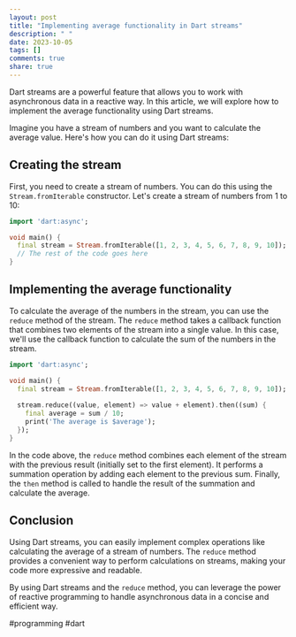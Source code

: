 ```yaml
---
layout: post
title: "Implementing average functionality in Dart streams"
description: " "
date: 2023-10-05
tags: []
comments: true
share: true
---
```


Dart streams are a powerful feature that allows you to work with asynchronous data in a reactive way. In this article, we will explore how to implement the average functionality using Dart streams.

Imagine you have a stream of numbers and you want to calculate the average value. Here's how you can do it using Dart streams:

## Creating the stream

First, you need to create a stream of numbers. You can do this using the `Stream.fromIterable` constructor. Let's create a stream of numbers from 1 to 10:

```dart
import 'dart:async';

void main() {
  final stream = Stream.fromIterable([1, 2, 3, 4, 5, 6, 7, 8, 9, 10]);
  // The rest of the code goes here
}
```

## Implementing the average functionality

To calculate the average of the numbers in the stream, you can use the `reduce` method of the stream. The `reduce` method takes a callback function that combines two elements of the stream into a single value. In this case, we'll use the callback function to calculate the sum of the numbers in the stream.

```dart
import 'dart:async';

void main() {
  final stream = Stream.fromIterable([1, 2, 3, 4, 5, 6, 7, 8, 9, 10]);
  
  stream.reduce((value, element) => value + element).then((sum) {
    final average = sum / 10;
    print('The average is $average');
  });
}
```

In the code above, the `reduce` method combines each element of the stream with the previous result (initially set to the first element). It performs a summation operation by adding each element to the previous sum. Finally, the `then` method is called to handle the result of the summation and calculate the average.

## Conclusion

Using Dart streams, you can easily implement complex operations like calculating the average of a stream of numbers. The `reduce` method provides a convenient way to perform calculations on streams, making your code more expressive and readable.

By using Dart streams and the `reduce` method, you can leverage the power of reactive programming to handle asynchronous data in a concise and efficient way.

#programming #dart